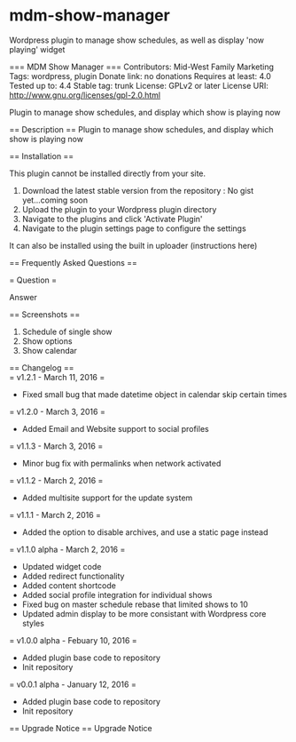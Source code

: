 # mdm-show-manager
Wordpress plugin to manage show schedules, as well as display 'now playing' widget

=== MDM Show Manager ===
Contributors: Mid-West Family Marketing
Tags: wordpress, plugin
Donate link: no donations
Requires at least: 4.0
Tested up to: 4.4
Stable tag: trunk
License: GPLv2 or later
License URI: http://www.gnu.org/licenses/gpl-2.0.html

Plugin to manage show schedules, and display which show is playing now

== Description ==
Plugin to manage show schedules, and display which show is playing now

== Installation ==

This plugin cannot be installed directly from your site.
1. Download the latest stable version from the repository : No gist yet...coming soon
2. Upload the plugin to your Wordpress plugin directory
3. Navigate to the plugins and click 'Activate Plugin'
4. Navigate to the plugin settings page to configure the settings

It can also be installed using the built in uploader
(instructions here)

== Frequently Asked Questions ==

= Question =

Answer

== Screenshots ==  
1. Schedule of single show  
2. Show options  
3. Show calendar  

== Changelog ==  
= v1.2.1 - March 11, 2016 =  
* Fixed small bug that made datetime object in calendar skip certain times  

= v1.2.0 - March 3, 2016 =  
* Added Email and Website support to social profiles  

= v1.1.3 - March 3, 2016 =  
* Minor bug fix with permalinks when network activated  

= v1.1.2 - March 2, 2016 =  
* Added multisite support for the update system  

= v1.1.1 - March 2, 2016 =  
* Added the option to disable archives, and use a static page instead  

= v1.1.0 alpha - March 2, 2016 =
* Updated widget code
* Added redirect functionality
* Added content shortcode
* Added social profile integration for individual shows
* Fixed bug on master schedule rebase that limited shows to 10
* Updated admin display to be more consistant with Wordpress core styles

= v1.0.0 alpha - Febuary 10, 2016 =
* Added plugin base code to repository
* Init repository

= v0.0.1 alpha - January 12, 2016 =
* Added plugin base code to repository
* Init repository

== Upgrade Notice ==
Upgrade Notice
